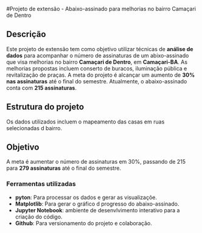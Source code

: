 #Projeto de extensão - Abaixo-assinado para melhorias no bairro Camaçari de Dentro
## Descrição
Este projeto de extensão tem como objetivo utilizar técnicas de **análise de dados** para acompanhar o número de assinaturas de um abixo-assinado que visa melhorias no bairro **Camaçari de Dentro**, em **Camaçari-BA**. As melhorias propostas incluem conserto de buracos, iluminação pública e revitalização de praças.
A meta do projeto é alcançar um aumento de **30% nas assinaturas** até o final do semestre. Atualmente, o abaixo-assinado conta com **215 assinaturas**.
## Estrutura do projeto
Os dados utilizados incluem o mapeamento das casas em ruas selecionadas d bairro.
## Objetivo
A meta é aumentar o número de assinaturas em 30%, passando de 215 para **279 assinaturas** até o final do semestre.
### Ferramentas utilizadas
- **pyton**: Para processar os dados e gerar as visualizaçõe.
- **Matplotlib**: Para gerar o gráfico d progresso do abaixo-assinado.
- **Jupyter Notebook**: ambiente de desenvlvimento interativo para a criação do código.
- **Github**: Para versionamento do projeto e colaboração.
